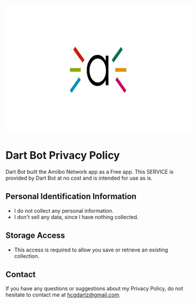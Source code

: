 <p align="center">
    <img src="screenshots/icon_app_1024.jpg" height="350">
</p>

# Dart Bot Privacy Policy
Dart Bot built the Amiibo Network app as a Free app.
This SERVICE is provided by Dart Bot at no cost and is intended for use as is.

## Personal Identification Information
* I do not collect any personal information. 
* I don't sell any data, since I have nothing collected.

## Storage Access
* This access is required to allow you save or retrieve an existing collection.

## Contact
If you have any questions or suggestions about my Privacy Policy, do not hesitate to contact me at hcgdartz@gmail.com. 